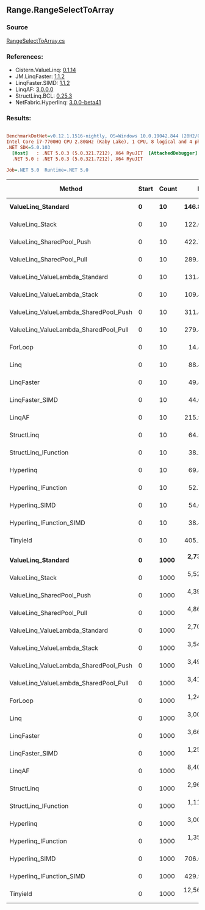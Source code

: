 ﻿## Range.RangeSelectToArray

### Source
[RangeSelectToArray.cs](../LinqBenchmarks/Range/RangeSelectToArray.cs)

### References:
- Cistern.ValueLinq: [0.1.14](https://www.nuget.org/packages/Cistern.ValueLinq/0.1.14)
- JM.LinqFaster: [1.1.2](https://www.nuget.org/packages/JM.LinqFaster/1.1.2)
- LinqFaster.SIMD: [1.1.2](https://www.nuget.org/packages/LinqFaster.SIMD/1.0.3)
- LinqAF: [3.0.0.0](https://www.nuget.org/packages/LinqAF/3.0.0.0)
- StructLinq.BCL: [0.25.3](https://www.nuget.org/packages/StructLinq.BCL/0.25.3)
- NetFabric.Hyperlinq: [3.0.0-beta41](https://www.nuget.org/packages/NetFabric.Hyperlinq/3.0.0-beta41)

### Results:
``` ini

BenchmarkDotNet=v0.12.1.1516-nightly, OS=Windows 10.0.19042.844 (20H2/October2020Update)
Intel Core i7-7700HQ CPU 2.80GHz (Kaby Lake), 1 CPU, 8 logical and 4 physical cores
.NET SDK=5.0.103
  [Host]   : .NET 5.0.3 (5.0.321.7212), X64 RyuJIT  [AttachedDebugger]
  .NET 5.0 : .NET 5.0.3 (5.0.321.7212), X64 RyuJIT

Job=.NET 5.0  Runtime=.NET 5.0  

```
|                                Method | Start | Count |         Mean |      Error |     StdDev | Ratio | RatioSD |  Gen 0 | Gen 1 | Gen 2 | Allocated |
|-------------------------------------- |------ |------ |-------------:|-----------:|-----------:|------:|--------:|-------:|------:|------:|----------:|
|                    **ValueLinq_Standard** |     **0** |    **10** |    **146.86 ns** |   **0.456 ns** |   **0.404 ns** | **10.20** |    **0.11** | **0.0203** |     **-** |     **-** |      **64 B** |
|                       ValueLinq_Stack |     0 |    10 |    122.00 ns |   0.772 ns |   0.722 ns |  8.47 |    0.13 | 0.0203 |     - |     - |      64 B |
|             ValueLinq_SharedPool_Push |     0 |    10 |    422.78 ns |   1.422 ns |   1.187 ns | 29.35 |    0.37 | 0.0200 |     - |     - |      64 B |
|             ValueLinq_SharedPool_Pull |     0 |    10 |    289.37 ns |   1.027 ns |   0.802 ns | 20.08 |    0.25 | 0.0200 |     - |     - |      64 B |
|        ValueLinq_ValueLambda_Standard |     0 |    10 |    131.47 ns |   0.700 ns |   0.585 ns |  9.13 |    0.12 | 0.0203 |     - |     - |      64 B |
|           ValueLinq_ValueLambda_Stack |     0 |    10 |    109.41 ns |   0.559 ns |   0.495 ns |  7.60 |    0.08 | 0.0204 |     - |     - |      64 B |
| ValueLinq_ValueLambda_SharedPool_Push |     0 |    10 |    311.48 ns |   2.024 ns |   1.690 ns | 21.62 |    0.28 | 0.0200 |     - |     - |      64 B |
| ValueLinq_ValueLambda_SharedPool_Pull |     0 |    10 |    279.44 ns |   1.732 ns |   1.446 ns | 19.40 |    0.23 | 0.0200 |     - |     - |      64 B |
|                               ForLoop |     0 |    10 |     14.41 ns |   0.185 ns |   0.164 ns |  1.00 |    0.00 | 0.0204 |     - |     - |      64 B |
|                                  Linq |     0 |    10 |     88.43 ns |   0.851 ns |   0.796 ns |  6.14 |    0.06 | 0.0484 |     - |     - |     152 B |
|                            LinqFaster |     0 |    10 |     49.41 ns |   0.393 ns |   0.368 ns |  3.43 |    0.05 | 0.0408 |     - |     - |     128 B |
|                       LinqFaster_SIMD |     0 |    10 |     44.06 ns |   0.291 ns |   0.272 ns |  3.06 |    0.04 | 0.0408 |     - |     - |     128 B |
|                                LinqAF |     0 |    10 |    215.91 ns |   1.589 ns |   1.486 ns | 15.00 |    0.19 | 0.0789 |     - |     - |     248 B |
|                            StructLinq |     0 |    10 |     64.55 ns |   0.459 ns |   0.407 ns |  4.48 |    0.06 | 0.0381 |     - |     - |     120 B |
|                  StructLinq_IFunction |     0 |    10 |     38.28 ns |   0.210 ns |   0.197 ns |  2.66 |    0.04 | 0.0204 |     - |     - |      64 B |
|                             Hyperlinq |     0 |    10 |     69.82 ns |   0.397 ns |   0.352 ns |  4.85 |    0.05 | 0.0203 |     - |     - |      64 B |
|                   Hyperlinq_IFunction |     0 |    10 |     52.75 ns |   0.137 ns |   0.122 ns |  3.66 |    0.05 | 0.0203 |     - |     - |      64 B |
|                        Hyperlinq_SIMD |     0 |    10 |     54.02 ns |   0.276 ns |   0.245 ns |  3.75 |    0.04 | 0.0204 |     - |     - |      64 B |
|              Hyperlinq_IFunction_SIMD |     0 |    10 |     38.47 ns |   0.206 ns |   0.172 ns |  2.67 |    0.03 | 0.0203 |     - |     - |      64 B |
|                              Tinyield |     0 |    10 |    405.22 ns |   2.072 ns |   1.837 ns | 28.13 |    0.31 | 0.3233 |     - |     - |   1,016 B |
|                                       |       |       |              |            |            |       |         |        |       |       |           |
|                    **ValueLinq_Standard** |     **0** |  **1000** |  **2,735.71 ns** |  **14.763 ns** |  **13.087 ns** |  **2.19** |    **0.02** | **1.2817** |     **-** |     **-** |   **4,024 B** |
|                       ValueLinq_Stack |     0 |  1000 |  5,523.80 ns |  25.584 ns |  22.680 ns |  4.42 |    0.03 | 2.6093 |     - |     - |   8,200 B |
|             ValueLinq_SharedPool_Push |     0 |  1000 |  4,396.82 ns |  22.087 ns |  18.444 ns |  3.52 |    0.03 | 1.2817 |     - |     - |   4,024 B |
|             ValueLinq_SharedPool_Pull |     0 |  1000 |  4,861.94 ns |  13.820 ns |  12.927 ns |  3.89 |    0.03 | 1.2817 |     - |     - |   4,024 B |
|        ValueLinq_ValueLambda_Standard |     0 |  1000 |  2,702.38 ns |  13.520 ns |  12.647 ns |  2.16 |    0.01 | 1.2817 |     - |     - |   4,024 B |
|           ValueLinq_ValueLambda_Stack |     0 |  1000 |  3,548.20 ns |  19.699 ns |  18.426 ns |  2.84 |    0.03 | 2.6093 |     - |     - |   8,200 B |
| ValueLinq_ValueLambda_SharedPool_Push |     0 |  1000 |  3,496.52 ns |  29.580 ns |  27.669 ns |  2.80 |    0.03 | 1.2817 |     - |     - |   4,024 B |
| ValueLinq_ValueLambda_SharedPool_Pull |     0 |  1000 |  3,411.82 ns |  21.329 ns |  19.951 ns |  2.73 |    0.02 | 1.2817 |     - |     - |   4,024 B |
|                               ForLoop |     0 |  1000 |  1,249.20 ns |   7.828 ns |   7.322 ns |  1.00 |    0.00 | 1.2817 |     - |     - |   4,024 B |
|                                  Linq |     0 |  1000 |  3,006.18 ns |  32.856 ns |  30.734 ns |  2.41 |    0.03 | 1.3084 |     - |     - |   4,112 B |
|                            LinqFaster |     0 |  1000 |  3,668.05 ns |  25.512 ns |  23.864 ns |  2.94 |    0.03 | 2.5635 |     - |     - |   8,048 B |
|                       LinqFaster_SIMD |     0 |  1000 |  1,252.65 ns |  15.058 ns |  14.085 ns |  1.00 |    0.01 | 2.5635 |     - |     - |   8,048 B |
|                                LinqAF |     0 |  1000 |  8,409.87 ns |  67.809 ns |  63.429 ns |  6.73 |    0.07 | 3.9520 |     - |     - |  12,416 B |
|                            StructLinq |     0 |  1000 |  2,967.53 ns |  15.937 ns |  14.908 ns |  2.38 |    0.01 | 1.2970 |     - |     - |   4,080 B |
|                  StructLinq_IFunction |     0 |  1000 |  1,112.26 ns |  12.092 ns |  10.719 ns |  0.89 |    0.01 | 1.2817 |     - |     - |   4,024 B |
|                             Hyperlinq |     0 |  1000 |  3,007.93 ns |  17.669 ns |  16.528 ns |  2.41 |    0.02 | 1.2817 |     - |     - |   4,024 B |
|                   Hyperlinq_IFunction |     0 |  1000 |  1,357.93 ns |  13.833 ns |  12.939 ns |  1.09 |    0.01 | 1.2817 |     - |     - |   4,024 B |
|                        Hyperlinq_SIMD |     0 |  1000 |    706.60 ns |   6.433 ns |   6.018 ns |  0.57 |    0.01 | 1.2779 |     - |     - |   4,024 B |
|              Hyperlinq_IFunction_SIMD |     0 |  1000 |    429.98 ns |   4.687 ns |   4.385 ns |  0.34 |    0.00 | 1.2784 |     - |     - |   4,024 B |
|                              Tinyield |     0 |  1000 | 12,566.20 ns | 138.980 ns | 130.002 ns | 10.06 |    0.12 | 4.1962 |     - |     - |  13,184 B |
